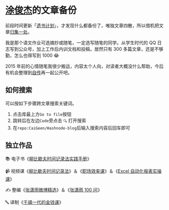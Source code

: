 # [涂俊杰](https://nextjs-notion-starter-kit-peach-seven.vercel.app/)的文章备份
前段时间更新「[遗书计划](https://blog.tujunjie.com/20230521150531)」，才发现什么都备份了，唯独文章四散，所以借机把文章[归集一处](https://github.com/CaiGeen/Hashnode-blog/blob/main/Archive%20of%20%E6%B6%82%E4%BF%8A%E6%9D%B0JunJie.csv)。

我是那个语文作业可选摘抄或随笔，一定选写随笔的同学。从学生时代的 QQ 日志写到公众号，加上工作后内训文档和投稿，居然只有 300 多篇文章，还是不够勤，怎么也得写到 1000 😂

2015 年前的心情随笔我很少搬运，内容太个人向，对读者大概没什么帮助，今后有机会整理到[自传](https://blog.tujunjie.com/20230521104818)再一起公开吧。

## 如何搜索
可以按如下步骤跨文章搜索关键词。

1. 点击库最上方`Go to file`按钮
2. 跳转后在左边`Code`旁点击 `🔍` 打开搜索
3. 在`repo:CaiGeen/Hashnode-blog`后输入搜索内容后回车即可

## 独立作品
📚 电子书《[柳比歇夫时间记录法实践手册](https://shijian.tujunjie.com/)》

📹 视频课《[柳比歇夫时间记录法](https://study.163.com/course/courseMain.htm?share=2&shareId=400000000640077&courseId=1209678842&_trace_c_p_k2_=f4e72b3d759c4c2badd77ce94f0bd081)》＆《[职场效率课](https://study.163.com/course/courseMain.htm?courseId=1209732851&share=2&shareId=400000000640077)》＆《[Excel 自动化报表实操课](https://www.aikewang.com/course/14)》

✍️ 整编《[张潇雨微博精选](https://rili.zxy.wiki/)》＆《[张潇雨 100 问](https://pan.baidu.com/s/1HboXmZ7N0rFr66Y45HrODw?pwd=a5ej)》

🔤 译制《[千禧一代的金钱课](https://www.bilibili.com/video/BV1mK4y1b761/)》
